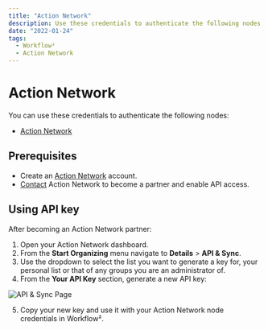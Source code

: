 ```yaml
---
title: "Action Network"
description: Use these credentials to authenticate the following nodes
date: "2022-01-24"
tags:
  - Workflow²
  - Action Network
---
```


# Action Network

You can use these credentials to authenticate the following nodes:

- [Action Network](/workflow/integrations/nodes/workflow-nodes-base.actionNetwork/)

## Prerequisites

- Create an [Action Network](https://actionnetwork.org/) account.
- [Contact](https://actionnetwork.org/contact) Action Network to become a partner and enable API access.

## Using API key

After becoming an Action Network partner:

1. Open your Action Network dashboard.
2. From the **Start Organizing** menu navigate to **Details** > **API & Sync**.
3. Use the dropdown to select the list you want to generate a key for, your personal list or that of any groups you are an administrator of.
4. From the **Your API Key** section, generate a new API key:

![API & Sync Page](/_images/integrations/credentials/actionnetwork/action_network_api_key.png)

5. Copy your new key and use it with your Action Network node credentials in Workflow².

